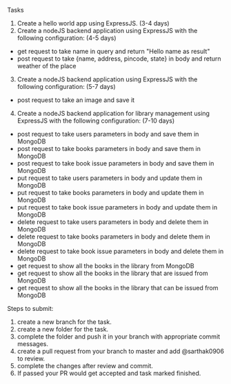 Tasks

1. Create a hello world app using ExpressJS. (3-4 days)
2. Create a nodeJS backend application using ExpressJS with the following configuration: (4-5 days)
  * get request to take name in query and return "Hello name as result"
  * post request to take {name, address, pincode, state} in body and return weather of the place
3. Create a nodeJS backend application using ExpressJS with the following configuration: (5-7 days)
  * post request to take an image and save it
4. Create a nodeJS backend application for library management using ExpressJS with the following configuration: (7-10 days)
  * post request to take users parameters in body and save them in MongoDB
  * post request to take books parameters in body and save them in MongoDB
  * post request to take book issue parameters in body and save them in MongoDB
  * put request to take users parameters in body and update them in MongoDB
  * put request to take books parameters in body and update them in MongoDB
  * put request to take book issue parameters in body and update them in MongoDB
  * delete request to take users parameters in body and delete them in MongoDB
  * delete request to take books parameters in body and delete them in MongoDB
  * delete request to take book issue parameters in body and delete them in MongoDB
  * get request to show all the books in the library from MongoDB
  * get request to show all the books in the library that are issued from MongoDB
  * get request to show all the books in the library that can be issued from MongoDB

Steps to submit:
1. create a new branch for the task.
2. create a new folder for the task.
3. complete the folder and push it in your branch with appropriate commit messages.
4. create a pull request from your branch to master and add @sarthak0906 to review.
5. complete the changes after review and commit.
6. If passed your PR would get accepted and task marked finished. 